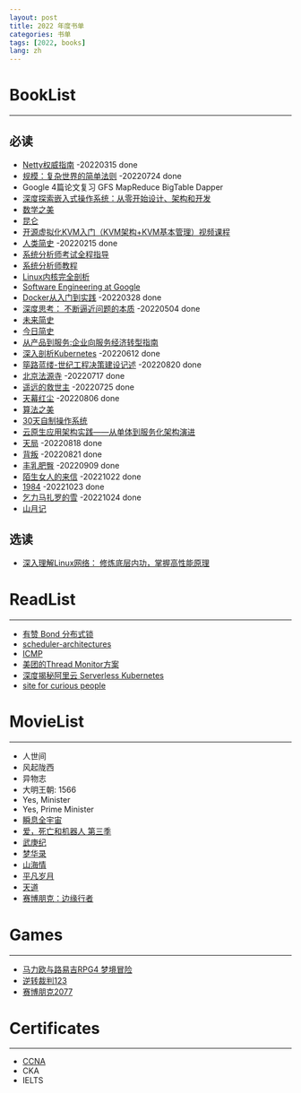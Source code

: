 ```yaml
---
layout: post
title: 2022 年度书单
categories: 书单
tags: [2022, books]
lang: zh
---
```


# BookList
---
## 必读
- [Netty权威指南](https://book.douban.com/subject/25897245/) -20220315 done
- [规模：复杂世界的简单法则](https://book.douban.com/subject/30244461/) -20220724 done
- Google 4篇论文复习 GFS MapReduce BigTable Dapper
- [深度探索嵌入式操作系统：从零开始设计、架构和开发](https://book.douban.com/subject/26643785/)
- [数学之美](https://book.douban.com/subject/10750155/)
- [昆仑](https://book.douban.com/subject/33429491/)
- [开源虚拟化KVM入门（KVM架构+KVM基本管理）视频课程](https://edu.51cto.com/center/course/lesson/index?id=118666)
- [人类简史](https://book.douban.com/subject/25985021/) -20220215 done
- [系统分析师考试全程指导](https://book.douban.com/subject/3998926/)
- [系统分析师教程](https://baike.baidu.com/item/%E7%B3%BB%E7%BB%9F%E5%88%86%E6%9E%90%E5%B8%88%E6%95%99%E7%A8%8B/8182174)
- [Linux内核完全剖析](https://book.douban.com/subject/3229243/)
- [Software Engineering at Google](https://abseil.io/resources/swe_at_google.2.pdf)
- [Docker从入门到实践](https://yeasy.gitbook.io/docker_practice/underly/arch) -20220328 done
- [深度思考： 不断逼近问题的本质](http://product.dangdang.com/25336322.html) -20220504 done
- [未来简史](https://book.douban.com/subject/26943161/)
- [今日简史](https://book.douban.com/subject/30259720/)
- [从产品到服务:企业向服务经济转型指南](https://book.douban.com/subject/3596861/)
- [深入剖析Kubernetes](https://book.douban.com/subject/35424872/) -20220612 done
- [筚路蓝缕-世纪工程决策建设记述](https://book.douban.com/subject/30348776/) -20220820 done
- [北京法源寺](https://book.douban.com/subject/1062991/) -20220717 done
- [遥远的救世主](https://book.douban.com/subject/1322455/) -20220725 done
- [天幕红尘](https://book.douban.com/subject/1322455/) -20220806 done
- [算法之美](https://book.douban.com/subject/30155731/)
- [30天自制操作系统](https://book.douban.com/subject/11530329/)
- [云原生应用架构实践——从单体到服务化架构演进](https://book.douban.com/subject/27091064/)
- [天局](https://book.douban.com/subject/27032786/) -20220818 done
- [背叛](https://book.douban.com/subject/1578545/) -20220821 done
- [丰乳肥臀](https://book.douban.com/subject/20257955/) -20220909 done
- [陌生女人的来信](https://book.douban.com/subject/26745030/) -20221022 done 
- [1984](https://book.douban.com/subject/26641288/) -20221023 done 
- [乞力马扎罗的雪](https://book.douban.com/subject/35100567/) -20221024 done 
- [山月记](https://book.douban.com/subject/35026475/) 

## 选读
- [深入理解Linux网络： 修炼底层内功，掌握高性能原理](https://book.douban.com/subject/35922722/)


# ReadList
--- 

- [有赞 Bond 分布式锁](https://cloud.tencent.com/developer/article/1587433)
- [scheduler-architectures](https://www.cl.cam.ac.uk/research/srg/netos/camsas/blog/2016-03-09-scheduler-architectures.html)
- [ICMP](https://blog.paessler.com/disabling-icmp-and-snmp-wont-increase-security-but-will-impact-network-monitoring)
- [美团的Thread Monitor方案](https://tech.meituan.com/2020/04/02/java-pooling-pratice-in-meituan.html)
- [深度揭秘阿里云 Serverless Kubernetes](https://www.infoq.cn/article/xkJNoczVDHARLkKjvDOm)
- [site for curious people](https://manybutfinite.com/post/what-does-an-idle-cpu-do/)

# MovieList
---

- 人世间
- 风起陇西
- 异物志
- 大明王朝: 1566
- Yes, Minister
- Yes, Prime Minister
- [瞬息全宇宙](https://movie.douban.com/subject/30314848/)
- [爱，死亡和机器人 第三季](https://movie.douban.com/subject/35436582/?ivk_sa=1024320u)
- [武庚纪](https://movie.douban.com/subject/26564735/)
- [梦华录](https://movie.douban.com/subject/35231822/)
- [山海情](https://book.douban.com/subject/35494904/)
- [平凡岁月](https://book.douban.com/subject/34864748/)
- [天道](https://movie.douban.com/subject/2347485/)
- [赛博朋克：边缘行者](https://movie.douban.com/subject/35118256/)

# Games
---
- [马力欧与路易吉RPG4 梦境冒险](https://zh.wikipedia.org/zh-sg/%E7%91%AA%E5%88%A9%E6%AD%90%E8%88%87%E8%B7%AF%E6%98%93%E5%90%89RPG4_%E5%A4%A2%E5%A2%83%E5%86%92%E9%9A%AA)
- [逆转裁判123](https://www.douban.com/game/25890885/)
- [赛博朋克2077](https://www.douban.com/game/25931998/)

# Certificates
---
- [CCNA](https://ke.qq.com/webcourse/index.html#cid=3200525&term_id=103327984&taid=10932152060401165&vid=5285890803968219215)
- CKA
- IELTS
